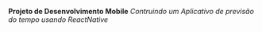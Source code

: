 **Projeto de Desenvolvimento Mobile**
*Contruindo um Aplicativo de previsão do tempo usando ReactNative*